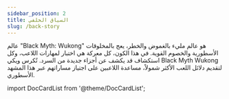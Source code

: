 ```yaml
---
sidebar_position: 2
title: السياق الخلفي
slug: /back-story
---
```


عالم "Black Myth: Wukong" هو عالم مليء بالغموض والخطر، يعج بالمخلوقات الأسطورية والخصوم القوية. في هذا الكون، كل معركة هي اختبار لمهارات اللاعب، وكل استكشاف قد يكشف عن أجزاء جديدة من السرد. تُكرس ويكي Black Myth Wukong لتقديم دلائل اللعب الأكثر شمولاً، مساعدة اللاعبين على اجتياز مساراتهم عبر هذا المشهد الأسطوري.

import DocCardList from '@theme/DocCardList';

<DocCardList />